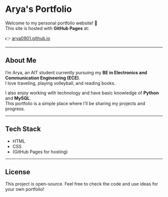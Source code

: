 # Arya's Portfolio

Welcome to my personal portfolio website! 🚀  
This site is hosted with **GitHub Pages** at:

👉 [arya0901.github.io](https://arya0901.github.io)

---

## About Me
I’m Arya, an AIT student currently pursuing my **BE in Electronics and Communication Engineering (ECE)**.  
I love traveling, playing volleyball, and reading books.  

I also enjoy working with technology and have basic knowledge of **Python** and **MySQL**.  
This portfolio is a simple place where I’ll be sharing my projects and progress.

---

## Tech Stack
- HTML  
- CSS  
- (GitHub Pages for hosting)

---

## License
This project is open-source. Feel free to check the code and use ideas for your own portfolio!